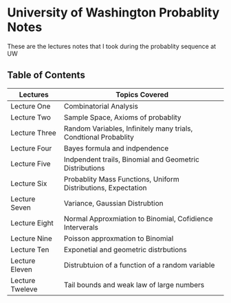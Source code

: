   University of Washington Probablity Notes
==============================================

These are the lectures notes that I took during the probablity sequence at UW

Table of Contents
------------------
| Lectures  | Topics Covered |
|---|---|
| Lecture One | Combinatorial Analysis |
| Lecture Two  | Sample Space, Axioms of probablity  |
| Lecture Three  | Random Variables, Infinitely many trials, Condtional Probablity  |
| Lecture Four  | Bayes formula and indpendence |
| Lecture Five |  Indpendent trails, Binomial and Geometric Distributions |
| Lecture Six  |  Probablity Mass Functions, Uniform Distributions, Expectation |
| Lecture Seven  |  Variance, Gaussian Distrubtion |
| Lecture Eight  | Normal Approxmiation to Binomial, Cofidience Interverals |
| Lecture Nine | Poisson approxmation to Binomial  |
| Lecture Ten  |  Exponetial and geometric distrbutions |
| Lecture Eleven  | Distrubtuion of a function of a random variable |
| Lecture Tweleve  |  Tail bounds and weak law of large numbers |
